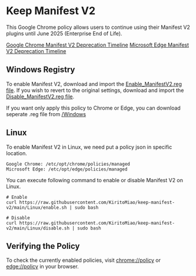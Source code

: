 # Keep Manifest V2

This Google Chrome policy allows users to continue using their Manifest V2 plugins until June 2025 (Enterprise End of Life).

[Google Chrome Manifest V2 Deprecation Timeline](https://developer.chrome.com/docs/extensions/develop/migrate/mv2-deprecation-timeline)
[Microsoft Edge Manifest V2 Deprecation Timeline](https://learn.microsoft.com/en-us/microsoft-edge/extensions-chromium/developer-guide/manifest-v3)

## Windows Registry

To enable Manifest V2, download and import the [Enable_ManifestV2.reg file](https://raw.githubusercontent.com/KiritoMiao/keep-manifest-v2/main/Windows/Enable_ManifestV2.reg). If you wish to revert to the original settings, download and import the [Disable_ManifestV2.reg file](https://raw.githubusercontent.com/KiritoMiao/keep-manifest-v2/main/Windows/Disable_ManifestV2.reg).

If you want only apply this policy to Chrome or Edge, you can download seperate .reg file from [/Windows](https://github.com/KiritoMiao/keep-manifest-v2/tree/main/Windows)

## Linux

To enable Manifest V2 in Linux, we need put a policy json in specific location.
```
Google Chrome: /etc/opt/chrome/policies/managed
Microsoft Edge: /etc/opt/edge/policies/managed
```

You can execute following command to enable or disable Manifest V2 on Linux.

```
# Enable
curl https://raw.githubusercontent.com/KiritoMiao/keep-manifest-v2/main/Linux/enable.sh | sudo bash

# Disable
curl https://raw.githubusercontent.com/KiritoMiao/keep-manifest-v2/main/Linux/disable.sh | sudo bash
```


## Verifying the Policy

To check the currently enabled policies, visit [chrome://policy](chrome://policy) or [edge://policy](edge://policy) in your browser.
